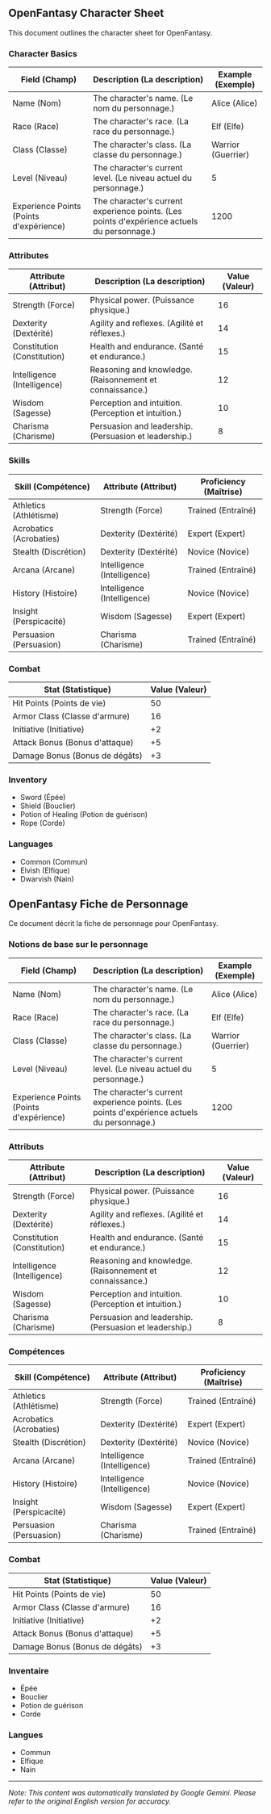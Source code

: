 ## OpenFantasy Character Sheet

This document outlines the character sheet for OpenFantasy.

### Character Basics

| Field (Champ) | Description (La description) | Example (Exemple) |
|---|---|---|
| Name (Nom) | The character's name. (Le nom du personnage.) | Alice (Alice) |
| Race (Race) | The character's race. (La race du personnage.) | Elf (Elfe) |
| Class (Classe) | The character's class. (La classe du personnage.) | Warrior (Guerrier) |
| Level (Niveau) | The character's current level. (Le niveau actuel du personnage.) | 5 |
| Experience Points (Points d'expérience) | The character's current experience points. (Les points d'expérience actuels du personnage.) | 1200 |

### Attributes

| Attribute (Attribut) | Description (La description) | Value (Valeur) |
|---|---|---|
| Strength (Force) | Physical power. (Puissance physique.) | 16 |
| Dexterity (Dextérité) | Agility and reflexes. (Agilité et réflexes.) | 14 |
| Constitution (Constitution) | Health and endurance. (Santé et endurance.) | 15 |
| Intelligence (Intelligence) | Reasoning and knowledge. (Raisonnement et connaissance.) | 12 |
| Wisdom (Sagesse) | Perception and intuition. (Perception et intuition.) | 10 |
| Charisma (Charisme) | Persuasion and leadership. (Persuasion et leadership.) | 8 |

### Skills

| Skill (Compétence) | Attribute (Attribut) | Proficiency (Maîtrise) |
|---|---|---|
| Athletics (Athlétisme) | Strength (Force) | Trained (Entraîné) |
| Acrobatics (Acrobaties) | Dexterity (Dextérité) | Expert (Expert) |
| Stealth (Discrétion) | Dexterity (Dextérité) | Novice (Novice) |
| Arcana (Arcane) | Intelligence (Intelligence) | Trained (Entraîné) |
| History (Histoire) | Intelligence (Intelligence) | Novice (Novice) |
| Insight (Perspicacité) | Wisdom (Sagesse) | Expert (Expert) |
| Persuasion (Persuasion) | Charisma (Charisme) | Trained (Entraîné) |

### Combat

| Stat (Statistique) | Value (Valeur) |
|---|---|
| Hit Points (Points de vie) | 50 |
| Armor Class (Classe d'armure) | 16 |
| Initiative (Initiative) | +2 |
| Attack Bonus (Bonus d'attaque) | +5 |
| Damage Bonus (Bonus de dégâts) | +3 |

### Inventory

*   Sword (Épée)
*   Shield (Bouclier)
*   Potion of Healing (Potion de guérison)
*   Rope (Corde)

### Languages

*   Common (Commun)
*   Elvish (Elfique)
*   Dwarvish (Nain)
## OpenFantasy Fiche de Personnage

Ce document décrit la fiche de personnage pour OpenFantasy.

### Notions de base sur le personnage

| Field (Champ) | Description (La description) | Example (Exemple) |
|---|---|---|
| Name (Nom) | The character's name. (Le nom du personnage.) | Alice (Alice) |
| Race (Race) | The character's race. (La race du personnage.) | Elf (Elfe) |
| Class (Classe) | The character's class. (La classe du personnage.) | Warrior (Guerrier) |
| Level (Niveau) | The character's current level. (Le niveau actuel du personnage.) | 5 |
| Experience Points (Points d'expérience) | The character's current experience points. (Les points d'expérience actuels du personnage.) | 1200 |

### Attributs

| Attribute (Attribut) | Description (La description) | Value (Valeur) |
|---|---|---|
| Strength (Force) | Physical power. (Puissance physique.) | 16 |
| Dexterity (Dextérité) | Agility and reflexes. (Agilité et réflexes.) | 14 |
| Constitution (Constitution) | Health and endurance. (Santé et endurance.) | 15 |
| Intelligence (Intelligence) | Reasoning and knowledge. (Raisonnement et connaissance.) | 12 |
| Wisdom (Sagesse) | Perception and intuition. (Perception et intuition.) | 10 |
| Charisma (Charisme) | Persuasion and leadership. (Persuasion et leadership.) | 8 |

### Compétences

| Skill (Compétence) | Attribute (Attribut) | Proficiency (Maîtrise) |
|---|---|---|
| Athletics (Athlétisme) | Strength (Force) | Trained (Entraîné) |
| Acrobatics (Acrobaties) | Dexterity (Dextérité) | Expert (Expert) |
| Stealth (Discrétion) | Dexterity (Dextérité) | Novice (Novice) |
| Arcana (Arcane) | Intelligence (Intelligence) | Trained (Entraîné) |
| History (Histoire) | Intelligence (Intelligence) | Novice (Novice) |
| Insight (Perspicacité) | Wisdom (Sagesse) | Expert (Expert) |
| Persuasion (Persuasion) | Charisma (Charisme) | Trained (Entraîné) |

### Combat

| Stat (Statistique) | Value (Valeur) |
|---|---|
| Hit Points (Points de vie) | 50 |
| Armor Class (Classe d'armure) | 16 |
| Initiative (Initiative) | +2 |
| Attack Bonus (Bonus d'attaque) | +5 |
| Damage Bonus (Bonus de dégâts) | +3 |

### Inventaire

*   Épée
*   Bouclier
*   Potion de guérison
*   Corde

### Langues

*   Commun
*   Elfique
*   Nain


---
_Note: This content was automatically translated by Google Gemini. Please refer to the original English version for accuracy._